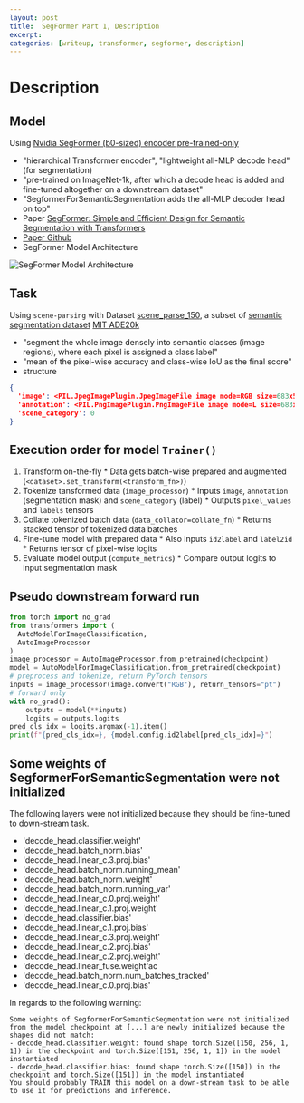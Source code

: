 ```yaml
---
layout: post
title:  SegFormer Part 1, Description
excerpt: 
categories: [writeup, transformer, segformer, description]
---
```


# Description

## Model

Using [Nvidia SegFormer (b0-sized) encoder pre-trained-only](https://huggingface.co/nvidia/mit-b0)

  * "hierarchical Transformer encoder", "lightweight all-MLP decode head" (for segmentation)
  * "pre-trained on ImageNet-1k, after which a decode head is added and fine-tuned altogether on a downstream dataset"
  * "SegformerForSemanticSegmentation adds the all-MLP decoder head on top"
  * Paper [SegFormer: Simple and Efficient Design for Semantic Segmentation with Transformers](https://arxiv.org/abs/2105.15203)
  * [Paper Github](https://github.com/NVlabs/SegFormer)
  * SegFormer Model Architecture

![SegFormer Model Architecture](https://huggingface.co/datasets/huggingface/documentation-images/resolve/main/segformer_architecture.png)

## Task 

Using `scene-parsing` with Dataset [scene_parse_150](https://huggingface.co/datasets/scene_parse_150), a subset of [semantic segmentation dataset](https://paperswithcode.com/task/semantic-segmentation) [MIT ADE20k](https://paperswithcode.com/sota/semantic-segmentation-on-ade20k)

  * "segment the whole image densely into semantic classes (image regions), where each pixel is assigned a class label"
  * "mean of the pixel-wise accuracy and class-wise IoU as the final score"
  * structure

```json
{
  'image': <PIL.JpegImagePlugin.JpegImageFile image mode=RGB size=683x512 at 0x1FF32A3EDA0>,
  'annotation': <PIL.PngImagePlugin.PngImageFile image mode=L size=683x512 at 0x1FF32E5B978>,
  'scene_category': 0
}
```

## Execution order for model `Trainer()`

  1. Transform on-the-fly
    * Data gets batch-wise prepared and augmented (`<dataset>.set_transform(<transform_fn>)`)
  2. Tokenize tansformed data (`image_processor`)
    * Inputs `image`, `annotation` (segmentation mask) and `scene_category` (label)
    * Outputs `pixel_values` and `labels` tensors
  3. Collate tokenized batch data (`data_collator=collate_fn`)
    * Returns stacked tensor of tokenized data batches
  4. Fine-tune model with prepared data
    * Also inputs `id2label` and `label2id`
    * Returns tensor of pixel-wise logits
  5. Evaluate model output (`compute_metrics`)
    * Compare output logits to input segmentation mask
    
## Pseudo downstream forward run

```python
from torch import no_grad
from transformers import (
  AutoModelForImageClassification,
  AutoImageProcessor
)
image_processor = AutoImageProcessor.from_pretrained(checkpoint)
model = AutoModelForImageClassification.from_pretrained(checkpoint)
# preprocess and tokenize, return PyTorch tensors
inputs = image_processor(image.convert("RGB"), return_tensors="pt")
# forward only
with no_grad():
    outputs = model(**inputs)
    logits = outputs.logits
pred_cls_idx = logits.argmax(-1).item()
print(f"{pred_cls_idx=}, {model.config.id2label[pred_cls_idx]=}")
```

## Some weights of SegformerForSemanticSegmentation were not initialized

The following layers were not initialized because they should be fine-tuned to down-stream task.

* 'decode_head.classifier.weight'
* 'decode_head.batch_norm.bias'
* 'decode_head.linear_c.3.proj.bias'
* 'decode_head.batch_norm.running_mean'
* 'decode_head.batch_norm.weight'
* 'decode_head.batch_norm.running_var'
* 'decode_head.linear_c.0.proj.weight'
* 'decode_head.linear_c.1.proj.weight'
* 'decode_head.classifier.bias'
* 'decode_head.linear_c.1.proj.bias'
* 'decode_head.linear_c.3.proj.weight'
* 'decode_head.linear_c.2.proj.bias'
* 'decode_head.linear_c.2.proj.weight'
* 'decode_head.linear_fuse.weight'ac
* 'decode_head.batch_norm.num_batches_tracked'
* 'decode_head.linear_c.0.proj.bias'

In regards to the following warning:

```
Some weights of SegformerForSemanticSegmentation were not initialized from the model checkpoint at [...] are newly initialized because the shapes did not match:
- decode_head.classifier.weight: found shape torch.Size([150, 256, 1, 1]) in the checkpoint and torch.Size([151, 256, 1, 1]) in the model instantiated
- decode_head.classifier.bias: found shape torch.Size([150]) in the checkpoint and torch.Size([151]) in the model instantiated
You should probably TRAIN this model on a down-stream task to be able to use it for predictions and inference.
```

